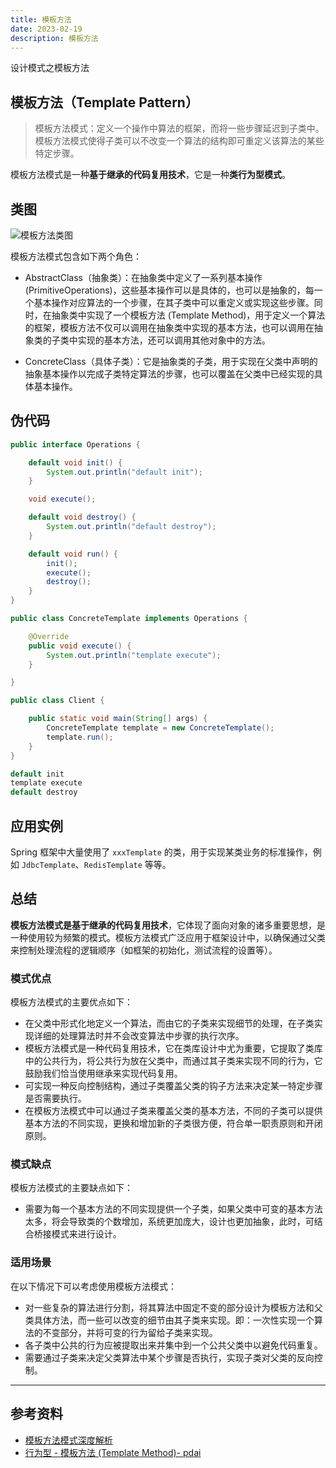 ```yaml
---
title: 模板方法
date: 2023-02-19
description: 模板方法
---
```


设计模式之模板方法
<!-- more -->

## 模板方法（Template Pattern）

> 模板方法模式：定义一个操作中算法的框架，而将一些步骤延迟到子类中。模板方法模式使得子类可以不改变一个算法的结构即可重定义该算法的某些特定步骤。

模板方法模式是一种**基于继承的代码复用技术**，它是一种**类行为型模式**。

## 类图

![模板方法类图](https://cdn.staticaly.com/gh/AlexChen68/OSS@master/blog/advance/template_pattern.png)

模板方法模式包含如下两个角色：

- AbstractClass（抽象类）：在抽象类中定义了一系列基本操作 (PrimitiveOperations)，这些基本操作可以是具体的，也可以是抽象的，每一个基本操作对应算法的一个步骤，在其子类中可以重定义或实现这些步骤。同时，在抽象类中实现了一个模板方法 (Template Method)，用于定义一个算法的框架，模板方法不仅可以调用在抽象类中实现的基本方法，也可以调用在抽象类的子类中实现的基本方法，还可以调用其他对象中的方法。
  
- ConcreteClass（具体子类）：它是抽象类的子类，用于实现在父类中声明的抽象基本操作以完成子类特定算法的步骤，也可以覆盖在父类中已经实现的具体基本操作。

## 伪代码

```java
public interface Operations {

    default void init() {
        System.out.println("default init");
    }

    void execute();

    default void destroy() {
        System.out.println("default destroy");
    }

    default void run() {
        init();
        execute();
        destroy();
    }
}

public class ConcreteTemplate implements Operations {

    @Override
    public void execute() {
        System.out.println("template execute");
    }

}
```

```java
public class Client {

    public static void main(String[] args) {
        ConcreteTemplate template = new ConcreteTemplate();
        template.run();
    }
}
```

```java
default init
template execute
default destroy
```

## 应用实例

Spring 框架中大量使用了 `xxxTemplate` 的类，用于实现某类业务的标准操作，例如 `JdbcTemplate`、`RedisTemplate` 等等。

## 总结

**模板方法模式是基于继承的代码复用技术**，它体现了面向对象的诸多重要思想，是一种使用较为频繁的模式。模板方法模式广泛应用于框架设计中，以确保通过父类来控制处理流程的逻辑顺序（如框架的初始化，测试流程的设置等）。

### 模式优点

模板方法模式的主要优点如下：

- 在父类中形式化地定义一个算法，而由它的子类来实现细节的处理，在子类实现详细的处理算法时并不会改变算法中步骤的执行次序。
- 模板方法模式是一种代码复用技术，它在类库设计中尤为重要，它提取了类库中的公共行为，将公共行为放在父类中，而通过其子类来实现不同的行为，它鼓励我们恰当使用继承来实现代码复用。
- 可实现一种反向控制结构，通过子类覆盖父类的钩子方法来决定某一特定步骤是否需要执行。
- 在模板方法模式中可以通过子类来覆盖父类的基本方法，不同的子类可以提供基本方法的不同实现，更换和增加新的子类很方便，符合单一职责原则和开闭原则。

### 模式缺点

模板方法模式的主要缺点如下：

- 需要为每一个基本方法的不同实现提供一个子类，如果父类中可变的基本方法太多，将会导致类的个数增加，系统更加庞大，设计也更加抽象，此时，可结合桥接模式来进行设计。

### 适用场景
在以下情况下可以考虑使用模板方法模式：

- 对一些复杂的算法进行分割，将其算法中固定不变的部分设计为模板方法和父类具体方法，而一些可以改变的细节由其子类来实现。即：一次性实现一个算法的不变部分，并将可变的行为留给子类来实现。
- 各子类中公共的行为应被提取出来并集中到一个公共父类中以避免代码重复。
- 需要通过子类来决定父类算法中某个步骤是否执行，实现子类对父类的反向控制。


---

## 参考资料

- [模板方法模式深度解析](https://blog.csdn.net/lovelion/article/details/8299927)
- [行为型 - 模板方法 (Template Method)- pdai](https://pdai.tech/md/dev-spec/pattern/17_template.html)